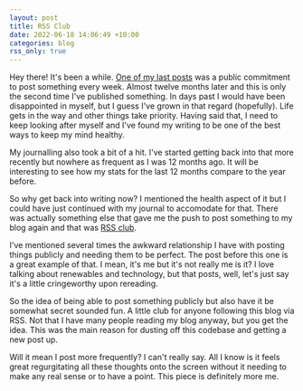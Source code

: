 ```yaml
---
layout: post
title: RSS Club
date: 2022-06-18 14:06:49 +10:00
categories: blog
rss_only: true
---
```


Hey there! It's been a while. [One of my last posts](https://aaronmoodie.com/blog/setting-a-new-writing-goal) was a public commitment to post something every week. Almost twelve months later and this is only the second time I've published something. In days past I would have been disappointed in myself, but I guess I've grown in that regard (hopefully). Life gets in the way and other things take priority. Having said that, I need to keep looking after myself and I've found my writing to be one of the best ways to keep my mind healthy.

My journalling also took a bit of a hit. I've started getting back into that more recently but nowhere as frequent as I was 12 months ago. It will be interesting to see how my stats for the last 12 months compare to the year before. 

So why get back into writing now? I mentioned the health aspect of it but I could have just continued with my journal to accomodate for that. There was actually something else that gave me the push to post something to my blog again and that was [RSS club](https://daverupert.com/2018/01/welcome-to-rss-club).

I've mentioned several times the awkward relationship I have with posting things publicly and needing them to be perfect. The post before this one is a great example of that. I mean, it's me but it's not really me is it? I love talking about renewables and technology, but that posts, well, let's just say it's a little cringeworthy upon rereading. 

So the idea of being able to post something publicly but also have it be somewhat secret sounded fun. A little club for anyone following this blog via RSS. Not that I have many people reading my blog anyway, but you get the idea. This was the main reason for dusting off this codebase and getting a new post up.

Will it mean I post more frequently? I can't really say. All I know is it feels great regurgitating all these thoughts onto the screen without it needing to make any real sense or to have a point. This piece is definitely more me.
   